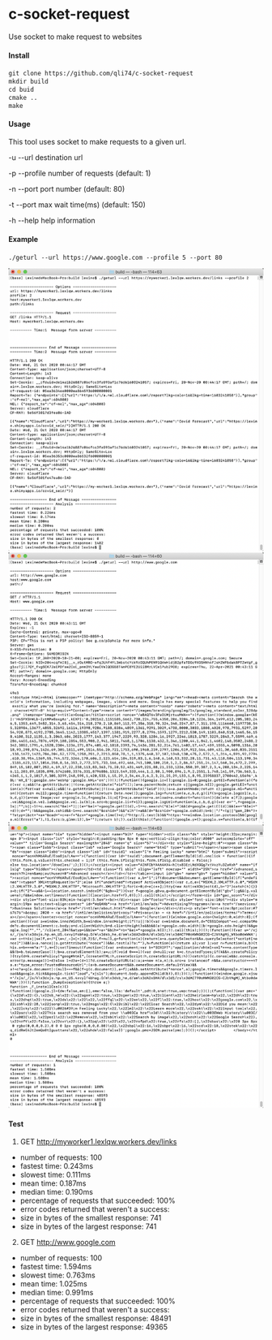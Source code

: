 # c-socket-request
Use socket to make request to websites
#### Install
 ```
git clone https://github.com/qli74/c-socket-request
mkdir build
cd buid
cmake ..
make
 ```
#### Usage
This tool uses socket to make requests to a given url.

 -u --url       destination url 
 
 -p --profile   number of requests (default: 1)
 
 -n --port      port number (default: 80)
 
 -t --port      max wait time(ms) (default: 150)
 
 -h --help      help information
#### Example
 ```
 ./geturl --url https://www.google.com --profile 5 --port 80 
 ```
 ![Test Image 1](test1.png)
 ![Test Image 2-1](test2-1.png)
 ![Test Image 2-2](test2-2.png)

#### Test
1. GET http://myworker1.lexlqw.workers.dev/links
* number of requests: 100
* fastest time: 0.243ms
* slowest time: 0.111ms
* mean time: 0.187ms
* median time: 0.190ms
* percentage of requests that succeeded: 100%
* error codes returned that weren't a success: 
* size in bytes of the smallest response: 741
* size in bytes of the largest response: 741

2. GET http://www.google.com
* number of requests: 100
* fastest time: 1.594ms
* slowest time: 0.763ms
* mean time: 1.025ms
* median time: 0.991ms
* percentage of requests that succeeded: 100%
* error codes returned that weren't a success: 
* size in bytes of the smallest response: 48491
* size in bytes of the largest response: 49365
